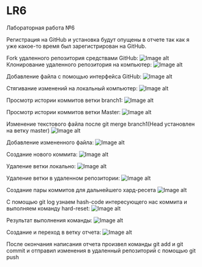﻿# LR6
Лабораторная работа №6

Регистрация на GitHub и установка будут опущены в отчете так как я уже какое-то время был зарегистрирован на GitHub.

Fork удаленного репозитория средствами GitHub:
 ![Image alt](https://github.com/UnstoppableRabbit/LR6/raw/reportMinaev/Screens/Screenshot_18.jpg)
Клонирование удаленного репозитория на компьютер:
![Image alt](https://github.com/UnstoppableRabbit/LR6/raw/reportMinaev/Screens/Screenshot_1.jpg)

Добавление файла с помощью интерфейса GitHub:
![Image alt](https://github.com/UnstoppableRabbit/LR6/raw/reportMinaev/Screens/Screenshot_2.jpg)

Стягивание изменений на локальный компьютер:
![Image alt](https://github.com/UnstoppableRabbit/LR6/raw/reportMinaev/Screens/Screenshot_3.jpg)

Просмотр истории коммитов ветки branch1:
![Image alt](https://github.com/UnstoppableRabbit/LR6/raw/reportMinaev/Screens/Screenshot_5.jpg)
      
Просмотр истории коммитов ветки Master:
![Image alt](https://github.com/UnstoppableRabbit/LR6/raw/reportMinaev/Screens/Screenshot_4.jpg)
      
Изменение текстового файла после git merge branch1(Head установлен на ветку master)
![Image alt](https://github.com/UnstoppableRabbit/LR6/raw/reportMinaev/Screens/Screenshot_7.jpg)

Добавление измененного файла:
![Image alt](https://github.com/UnstoppableRabbit/LR6/raw/reportMinaev/Screens/Screenshot_8.jpg)

Создание нового коммита:
![Image alt](https://github.com/UnstoppableRabbit/LR6/raw/reportMinaev/Screens/Screenshot_9.jpg)

Удаление ветки локально:
![Image alt](https://github.com/UnstoppableRabbit/LR6/raw/reportMinaev/Screens/Screenshot_10.jpg)

Удаление ветки в удаленном репозитории:
![Image alt](https://github.com/UnstoppableRabbit/LR6/raw/reportMinaev/Screens/Screenshot_11.jpg)

Создание пары коммитов для дальнейшего хард-ресета
![Image alt](https://github.com/UnstoppableRabbit/LR6/raw/reportMinaev/Screens/Screenshot_13.jpg)

С помощью git log узнаем hash-code интересующего нас коммита и выполняем команду hard-reset:
![Image alt](https://github.com/UnstoppableRabbit/LR6/raw/reportMinaev/Screens/Screenshot_14.jpg)

Результат выполнения команды:
![Image alt](https://github.com/UnstoppableRabbit/LR6/raw/reportMinaev/Screens/Screenshot_15.jpg)

Создание и переход в ветку отчета:
![Image alt](https://github.com/UnstoppableRabbit/LR6/raw/reportMinaev/Screens/Screenshot_16.jpg)

После окончания написания отчета произвел команды git add и git commit и отправил изменения в удаленный репозиторий с помощью git push 